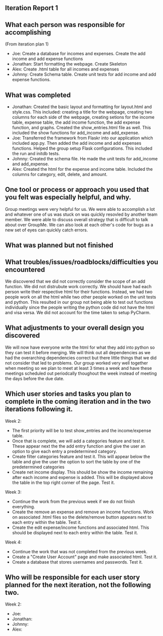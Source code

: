 Iteration Report 1
-----------------------

What each person was responsible for accomplishing
-----------------------
(From iteration plan 1)
 - Joe: Create a database for incomes and expenses. Create the add income and add expense functions
 - Jonathan: Start formatting the webpage. Create Skeleton
 - Alex: Create .html table for all incomes and expenses
 - Johnny: Create Schema table. Create unit tests for add income and add expense functions.

What was completed
-----------------------
 - Jonathan: Created the basic layout and formatting for layout.html and style.css. This
included: creating a title for the webpage, creating two columns for each side of the
webpage, creating setions for the income table, expense table, the add income function,
the add expense function, and graphs. Created the show_entries.html file as well. This included
the show functions for add_income and add_expense.
 - Joe: Transferred the framework from Flaskr into our application which included app.py. Then added the add income and add expenses functions.
Helped the group setup Flask configurations. This included the run and initdb tests. 
 - Johnny: Created the schema file. He made the unit tests for add_income and add_expense.
 - Alex: Created the html for the expense and income table. Included the columns for category, edit, delete, and amount.


One tool or process or approach you used that you felt was especially helpful, and why.
-----------------------

Group meetings were very helpful for us. We were able to accomplish a lot and whatever one of us was stuck on was quickly resovled by
another team member. We were able to discuss overall strategy that is difficult to talk about over GroupMe. We can also look at each
other's code for bugs as a new set of eyes can quickly catch errors.

What was planned but not finished
-----------------------



What troubles/issues/roadblocks/difficulties you encountered
-----------------------

We discovered that we did not correctly consider the scope of an add function. We did not distrubute work correctly. We should have
had each person write their respective html for their functions. Instead, we had two people work on all the html while
two other people worked on the unit tests and python. This resulted in our group not being able to test out functions individually
since the people writing the python code did not have the html and visa versa. We did not account for the time taken to setup PyCharm. 

What adjustments to your overall design you discovered
-----------------------

We will now have everyone write the html for what they add into python so they can test it before merging. We will think out
all dependencies as we had the overarching dependencies correct but there little things that we did not consider that led to 
problems. Our group worked very well together when meeting so we plan to meet at least 3 times a week and have these meetings scheduled
out periodcally thoughout the week instead of meeting the days before the due date.

Which user stories and tasks you plan to complete in the coming iteration and in the two iterations following it.
-----------------------

Week 2:
 - The first priority will be to test show_entries and the income/expense table.
 - Once that is complete, we will add a categories feature and test it. These appear next the the add entry function and give the
user an option to give each entry a predetermined category.
 - Create filter categories feature and test it. This will appear below the table and give the user the option to sort the table
by one of the predetermined categories
 - Create net income display. This should be show the income remaining after each income and expense is added. This will
be displayed above the table in the top right corner of the page. Test it.

Week 3:
 - Continue the work from the previous week if we do not finish everything.
 - Create the remove an expense and remove an income functions. Work on associated .html files
so the delete/remove button appears next to each entry within the table. Test it.
 - Create the edit expense/income functions and associated html. This should be displayed next
to each entry within the table. Test it.

Week 4:
 - Continue the work that was not completed from the previous week.
 - Create a "Create User Account" page and make associated html. Test it.
 - Create a database that stores usernames and passwords.  Test it. 

Who will be responsible for each user story planned for the next iteration, not the following two.
-----------------------

Week 2:
 - Joe:
 - Jonathan:
 - Johnny:
 - Alex: 